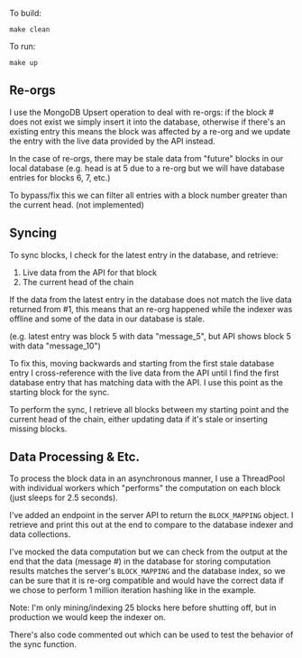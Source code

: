 To build:

`make clean`

To run:

`make up`


## Re-orgs

I use the MongoDB Upsert operation to deal with re-orgs: if the block # does not exist we simply insert it into the database, otherwise if there's an existing entry this means the block was affected by a re-org and we update the entry with the live data provided by the API instead.

In the case of re-orgs, there may be stale data from "future" blocks in our local database (e.g. head is at 5 due to a re-org but we will have database entries for blocks 6, 7, etc.) 

To bypass/fix this we can filter all entries with a block number greater than the current head. (not implemented)

## Syncing 

To sync blocks, I check for the latest entry in the database, and retrieve:
1. Live data from the API for that block
2. The current head of the chain

If the data from the latest entry in the database does not match the live data returned from #1, this means that an re-org happened while the indexer was offline and some of the data in our database is stale. 

(e.g. latest entry was block 5 with data "message_5", but API shows block 5 with data "message_10")

To fix this, moving backwards and starting from the first stale database entry I cross-reference with the live data from the API until I find the first database entry that has matching data with the API. I use this point as the starting block for the sync.

To perform the sync, I retrieve all blocks between my starting point and the current head of the chain, either updating data if it's stale or inserting missing blocks.

## Data Processing & Etc.

To process the block data in an asynchronous manner, I use a ThreadPool with individual workers which "performs" the computation on each block (just sleeps for 2.5 seconds). 

I've added an endpoint in the server API to return the `BLOCK_MAPPING` object. I retrieve and print this out at the end to compare to the database indexer and data collections. 

I've mocked the data computation but we can check from the output at the end that the data (message #) in the database for storing computation results matches the server's `BLOCK_MAPPING` and the database index, so we can be sure that it is re-org compatible and would have the correct data if we chose to perform 1 million iteration hashing like in the example.

Note: I'm only mining/indexing 25 blocks here before shutting off, but in production we would keep the indexer on.

There's also code commented out which can be used to test the behavior of the sync function.